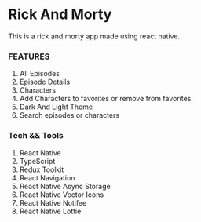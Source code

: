 
# Rick And Morty

This is a rick and morty app made using react native.



### FEATURES
1. All Episodes
2. Episode Details
3. Characters
4. Add Characters to favorites or remove from favorites.
5. Dark And Light Theme
6. Search episodes or characters

### Tech && Tools
1. React Native
2. TypeScript
3. Redux Toolkit
4. React Navigation
5. React Native Async Storage
6. React Native Vector Icons
7. React Native Notifee
8. React Native Lottie



<div style="display: flex; "> 

</div>



